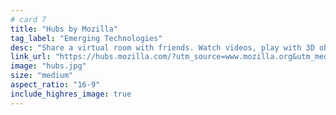 ```yaml
---
# card 7
title: "Hubs by Mozilla"
tag_label: "Emerging Technologies"
desc: "Share a virtual room with friends. Watch videos, play with 3D objects, or just hang out."
link_url: "https://hubs.mozilla.com/?utm_source=www.mozilla.org&utm_medium=referral&utm_campaign=homepage&utm_content=card"
image: "hubs.jpg"
size: "medium"
aspect_ratio: "16-9"
include_highres_image: true
---
```

